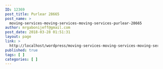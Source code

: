 ```yaml
---
ID: 12369
post_title: Purlear 28665
post_name: >
  moving-services-moving-services-moving-services-purlear-28665
author: mrgabonijeff@gmail.com
post_date: 2018-03-28 01:51:31
layout: page
link: >
  http://localhost/wordpress/moving-services-moving-services-moving-services-purlear-28665/
published: true
tags: [ ]
categories: [ ]
---
```

